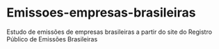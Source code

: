 # Emissoes-empresas-brasileiras
Estudo de emissões de empresas brasileiras a partir do site do Registro Público de Emissões Brasileiras
